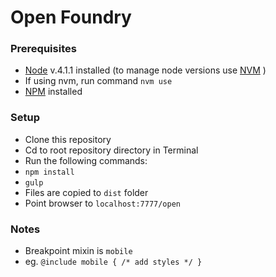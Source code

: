 # Open Foundry
### Prerequisites 
- [Node](https://nodejs.org/ "Node") v.4.1.1 installed  (to manage node versions use [NVM](https://github.com/creationix/nvm) )
- If using nvm, run command `nvm use`
- [NPM](https://www.npmjs.com/ "NPM Package Manager") installed

### Setup
- Clone this repository 
- Cd to root repository directory in Terminal
- Run the following commands: 
- `npm install`
- `gulp`
- Files are copied to `dist` folder
- Point browser to `localhost:7777/open`

### Notes
- Breakpoint mixin is `mobile`
- eg. `@include mobile { /* add styles */ }`

